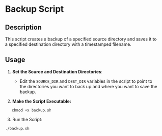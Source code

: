 # Backup Script

## Description
This script creates a backup of a specified source directory and saves it to a specified destination directory with a timestamped filename.

## Usage
1. **Set the Source and Destination Directories:**
   - Edit the `SOURCE_DIR` and `DEST_DIR` variables in the script to point to the directories you want to back up and where you want to save the backup.

2. **Make the Script Executable:**
```
   chmod +x backup.sh
```
3. Run the Script:
```
./backup.sh
```

